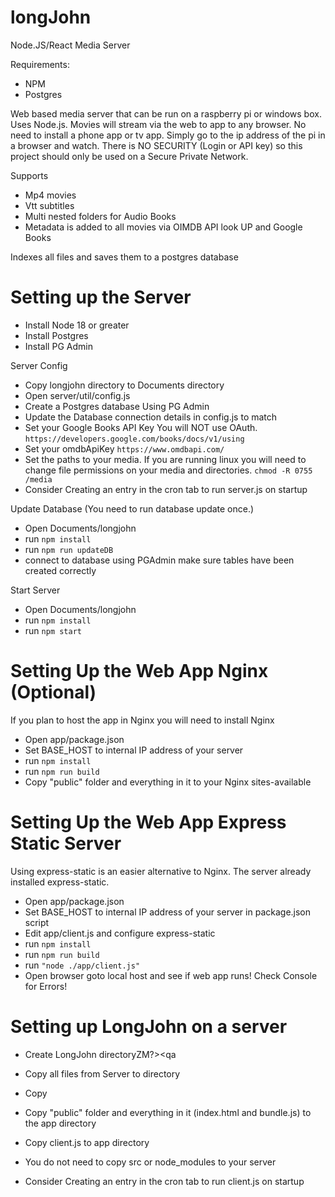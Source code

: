 # longJohn
Node.JS/React Media Server

Requirements:
- NPM
- Postgres

Web based media server that can be run on a raspberry pi or windows box. Uses Node.js.
Movies will stream via the web to app to any browser. No need to install a phone app or tv app.
Simply go to the ip address of the pi in a browser and watch.
There is NO SECURITY (Login or API key) so this project should only be used on a 
Secure Private Network.

Supports

- Mp4 movies
- Vtt subtitles
- Multi nested folders for Audio Books
- Metadata is added to all movies via OIMDB API look UP and Google Books

Indexes all files and saves them to a postgres database

# Setting up the Server

- Install Node 18 or greater
- Install Postgres 
- Install PG Admin

Server Config
- Copy longjohn directory to Documents directory
- Open server/util/config.js
- Create a Postgres database Using PG Admin
- Update the Database connection details in config.js to match
- Set your Google Books API Key You will NOT use OAuth. ```https://developers.google.com/books/docs/v1/using```
- Set your omdbApiKey ```https://www.omdbapi.com/```
- Set the paths to your media. If you are running linux you will need to change file permissions on your media and directories. ```chmod -R 0755 /media```
- Consider Creating an entry in the cron tab to run server.js on startup

Update Database (You need to run database update once.)
- Open Documents/longjohn
- run ```npm install```
- run ```npm run updateDB```
- connect to database using PGAdmin make sure tables have been created correctly

Start Server 
- Open Documents/longjohn
- run ```npm install```
- run ```npm start```

# Setting Up the Web App Nginx (Optional)

If you plan to host the app in Nginx you will need to install Nginx

- Open app/package.json
- Set BASE_HOST to internal IP address of your server
- run ```npm install```
- run ```npm run build```
- Copy "public" folder and everything in it to your Nginx sites-available

# Setting Up the Web App Express Static Server

Using express-static is an easier alternative to Nginx. The server already installed express-static.

- Open app/package.json
- Set BASE_HOST to internal IP address of your server in package.json script
- Edit app/client.js and configure express-static
- run ```npm install```
- run ```npm run build```
- run ```"node ./app/client.js"```
- Open browser goto local host and see if web app runs! Check Console for Errors!

# Setting up LongJohn on a server
- Create LongJohn directoryZM?><qa
- Copy all files from Server to directory
- Copy 
- Copy "public" folder and everything in it (index.html and bundle.js) to the app directory
- Copy client.js to app directory
- You do not need to copy src or node_modules to your server

- Consider Creating an entry in the cron tab to run client.js on startup